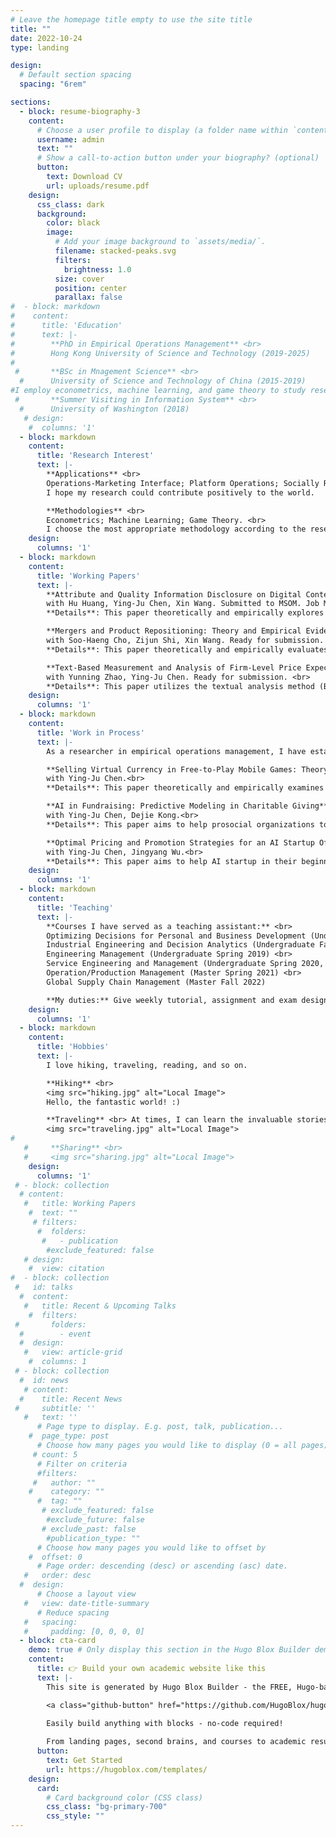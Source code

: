 ```yaml
---
# Leave the homepage title empty to use the site title
title: ""
date: 2022-10-24
type: landing

design:
  # Default section spacing
  spacing: "6rem"

sections:
  - block: resume-biography-3
    content:
      # Choose a user profile to display (a folder name within `content/authors/`)
      username: admin
      text: ""
      # Show a call-to-action button under your biography? (optional)
      button:
        text: Download CV
        url: uploads/resume.pdf
    design:
      css_class: dark
      background:
        color: black
        image:
          # Add your image background to `assets/media/`.
          filename: stacked-peaks.svg
          filters:
            brightness: 1.0
          size: cover
          position: center
          parallax: false
#  - block: markdown
#    content:
#      title: 'Education'
#      text: |-
#        **PhD in Empirical Operations Management** <br>
#        Hong Kong University of Science and Technology (2019-2025)
#
 #       **BSc in Mnagement Science** <br>
  #      University of Science and Technology of China (2015-2019)
#I employ econometrics, machine learning, and game theory to study research problems in operations-marketing interface, platform operations, socially responsible operations, economics of information, digitization, and artificial intelligence. I choose the most appropriate methodology according to the research problems.
 #       **Summer Visiting in Information System** <br>
  #      University of Washington (2018)
   # design:
    #  columns: '1'
  - block: markdown
    content:
      title: 'Research Interest'
      text: |-
        **Applications** <br>
        Operations-Marketing Interface; Platform Operations; Socially Responsible Operations; Economics of Information, Digitization, and Artificial Intelligence.<br>
        I hope my research could contribute positively to the world.

        **Methodologies** <br>
        Econometrics; Machine Learning; Game Theory. <br>
        I choose the most appropriate methodology according to the research problems.
    design:
      columns: '1'
  - block: markdown
    content:
      title: 'Working Papers'
      text: |-
        **Attribute and Quality Information Disclosure on Digital Content Platforms: Theory and Empirical Evidence** <br>
        with Hu Huang, Ying-Ju Chen, Xin Wang. Submitted to MSOM. Job Market Paper. <br>
        **Details**: This paper theoretically and empirically explores information disclosure strategies in the digital content platform. Our results indicate that firms with higher vertical quality are less likely to disclose attribute information to consumers, irrespective of the availability of quality information.

        **Mergers and Product Repositioning: Theory and Empirical Evidence** <br>
        with Soo-Haeng Cho, Zijun Shi, Xin Wang. Ready for submission. <br>
        **Details**: This paper theoretically and empirically evaluates the merger effects of consumer welfare after product repositioning. A merger between two firms in the high-end markets is possible to improve consumer surplus, whereas a merger between two firms in the low-end markets always hurts consumers.

        **Text-Based Measurement and Analysis of Firm-Level Price Expectations from Earnings Call Transcripts** <br>
        with Yunning Zhao, Ying-Ju Chen. Ready for submission. <br>
        **Details**: This paper utilizes the textual analysis method (BERT) to develop a paradigm for measuring firms’ expectations and construct a novel firm-level indicator of firms’ price expectations based on over 400, 000 quarterly earnings conference-call transcripts.
    design:
      columns: '1'
  - block: markdown
    content:
      title: 'Work in Process'
      text: |-
        As a researcher in empirical operations management, I have established many strong connections with industry and academia. Typically, it takes several years to await the outcomes of an empirical research project. Patience, enthusiasm, and a touch of luck are indispensable companions on this academic journey. I list some of my ongoing work here.

        **Selling Virtual Currency in Free-to-Play Mobile Games: Theory and Empirical Evidence** <br>
        with Ying-Ju Chen.<br>
        **Details**: This paper theoretically and empirically examines the optimal virtual currency strategy of the free-to-play mobile game design scenario. The data is obtained through a game data agency who provides everyday investigations over apps across different platforms.

        **AI in Fundraising: Predictive Modeling in Charitable Giving** <br>
        with Ying-Ju Chen, Dejie Kong.<br>
        **Details**: This paper aims to help prosocial organizations to find their optimal fundraising strategies. The data is obtained through a prosocial data platform who provides services to a large number of NGOs.

        **Optimal Pricing and Promotion Strategies for an AI Startup Offering Software-Hardware Emotion Solutions** <br>
        with Ying-Ju Chen, Jingyang Wu.<br>
        **Details**: This paper aims to help AI startup in their beginning period. The data is obtained from an AI startup company.
    design:
      columns: '1'
  - block: markdown
    content:
      title: 'Teaching'
      text: |-
        **Courses I have served as a teaching assistant:** <br>
        Optimizing Decisions for Personal and Business Development (Undergraduate Spring 2023) <br>
        Industrial Engineering and Decision Analytics (Undergraduate Fall 2020, Fall 2021) <br>
        Engineering Management (Undergraduate Spring 2019) <br>
        Service Engineering and Management (Undergraduate Spring 2020, Spring 2021, Fall 2022) <br>
        Operation/Production Management (Master Spring 2021) <br>
        Global Supply Chain Management (Master Fall 2022) 

        **My duties:** Give weekly tutorial, assignment and exam design, lecture assistant, grading work, office hour. Students said that I was friendly and helpful. <span class="red-heart" style="color: red;">❤️</span> 
    design:
      columns: '1'
  - block: markdown
    content:
      title: 'Hobbies'
      text: |-
        I love hiking, traveling, reading, and so on. 

        **Hiking** <br> 
        <img src="hiking.jpg" alt="Local Image">
        Hello, the fantastic world! :)

        **Traveling** <br> At times, I can learn the invaluable stories of local people. I treasure them a lot.
        <img src="traveling.jpg" alt="Local Image">
#
   #     **Sharing** <br>
   #     <img src="sharing.jpg" alt="Local Image">
    design:
      columns: '1'
 # - block: collection
  # content:
   #   title: Working Papers
    #  text: ""
     # filters:
      #  folders:
       #   - publication
        #exclude_featured: false
   # design:
    #  view: citation
#  - block: collection
 #   id: talks
  #  content:
   #   title: Recent & Upcoming Talks
    #  filters:
 #       folders:
  #        - event
  #  design:
   #   view: article-grid
    #  columns: 1
 # - block: collection
  #  id: news
   # content:
  #    title: Recent News
 #     subtitle: ''
   #   text: ''
      # Page type to display. E.g. post, talk, publication...
    #  page_type: post
      # Choose how many pages you would like to display (0 = all pages)
     # count: 5
      # Filter on criteria
      #filters:
     #   author: ""
    #    category: ""
      #  tag: ""
       # exclude_featured: false
        #exclude_future: false
       # exclude_past: false
        #publication_type: ""
      # Choose how many pages you would like to offset by
    #  offset: 0
      # Page order: descending (desc) or ascending (asc) date.
   #   order: desc
  #  design:
      # Choose a layout view
   #   view: date-title-summary
      # Reduce spacing
   #   spacing:
   #     padding: [0, 0, 0, 0]
  - block: cta-card
    demo: true # Only display this section in the Hugo Blox Builder demo site
    content:
      title: 👉 Build your own academic website like this
      text: |-
        This site is generated by Hugo Blox Builder - the FREE, Hugo-based open source website builder trusted by 250,000+ academics like you.

        <a class="github-button" href="https://github.com/HugoBlox/hugo-blox-builder" data-color-scheme="no-preference: light; light: light; dark: dark;" data-icon="octicon-star" data-size="large" data-show-count="true" aria-label="Star HugoBlox/hugo-blox-builder on GitHub">Star</a>

        Easily build anything with blocks - no-code required!
        
        From landing pages, second brains, and courses to academic resumés, conferences, and tech blogs.
      button:
        text: Get Started
        url: https://hugoblox.com/templates/
    design:
      card:
        # Card background color (CSS class)
        css_class: "bg-primary-700"
        css_style: ""
---
```

